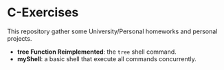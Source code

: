 # C-Exercises

This repository gather some University/Personal homeworks and personal projects.

- **tree Function Reimplemented**: the `tree` shell command.
- **myShell**: a basic shell that execute all commands concurrently.
